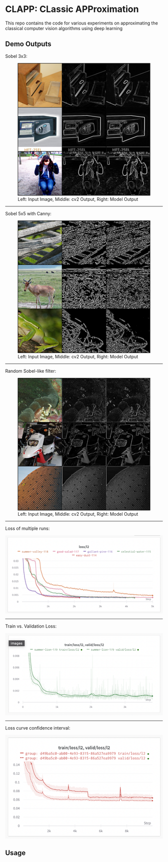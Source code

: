 # **CLAPP**: **CL**assic **APP**roximation

This repo contains the code for various experiments on approximating the classical computer vision algorithms using deep learning

## Demo Outputs

Sobel 3x3:

<figure>
  <img
    src="images/demo2.png"
    alt="Sobel Edge Detection">
  <figcaption>
    Left: Input Image, Middle: cv2 Output, Right: Model Output
  </figcaption>
</figure>

---

Sobel 5x5 with Canny:

<figure>
  <img
    src="images/demo3.png"
    alt="Sobel Edge Detection">
  <figcaption>
    Left: Input Image, Middle: cv2 Output, Right: Model Output
  </figcaption>
</figure>

---

Random Sobel-like filter:

<figure>
  <img
    src="images/demo4.png"
    alt="Sobel Edge Detection">
  <figcaption>
    Left: Input Image, Middle: cv2 Output, Right: Model Output
  </figcaption>
</figure>

---

Loss of multiple runs:

![Loss](images/loss.png)

---

Train vs. Validation Loss:

![Train vs. Validation Loss](images/loss2.png)

---

Loss curve confidence interval:

![Loss curve confidence interval](images/loss3.png)

## Usage

